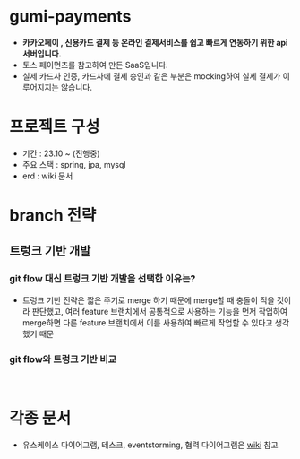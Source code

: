 # gumi-payments
- **카카오페이 , 신용카드 결제 등 온라인 결제서비스를 쉽고 빠르게 연동하기 위한 api 서버입니다.**
- 토스 페이먼츠를 참고하여 만든 SaaS입니다.
- 실제 카드사 인증, 카드사에 결제 승인과 같은 부분은 mocking하여 실제 결제가 이루어지지는 않습니다.

# 프로젝트 구성
- 기간 : 23.10 ~ (진행중)
- 주요 스택 : spring, jpa, mysql
- erd : wiki 문서

# branch 전략
## 트렁크 기반 개발
### git flow 대신 트렁크 기반 개발을 선택한 이유는?
- 트렁크 기반 전략은 짧은 주기로 merge 하기 때문에 merge할 때 충돌이 적을 것이라 판단했고, 여러 feature 브랜치에서 공통적으로 사용하는 기능을 먼저 작업하여 merge하면 다른 feature 브랜치에서 이를 사용하여 빠르게 작업할 수 있다고 생각했기 때문
### git flow와 트렁크 기반 비교

<br>

# 각종 문서
- 유스케이스 다이어그램, 테스크, eventstorming, 협력 다이어그램은 [wiki](https://github.com/gusals00/gumi-payments/wiki) 참고
